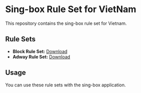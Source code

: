 # Sing-box Rule Set for VietNam

This repository contains the sing-box rule set for Vietnam.

## Rule Sets

- **Block Rule Set:** [Download](/../../raw/rule-set/block.srs)
- **Adway Rule Set:** [Download](/../../raw/rule-set/adway.srs)

## Usage

You can use these rule sets with the sing-box application.
